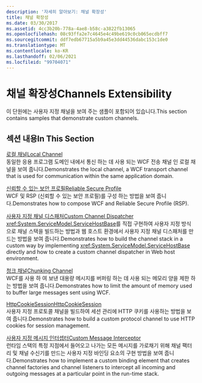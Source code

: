 ```yaml
---
description: '자세히 알아보기: 채널 확장성'
title: 채널 확장성
ms.date: 03/30/2017
ms.assetid: 4cc3b20b-778a-4ae8-b58c-a3822fb13065
ms.openlocfilehash: 08c93ffa2e7c4645e4c49be619c0cb065ecdbff7
ms.sourcegitcommit: ddf7edb67715a5b9a45e3dd44536dabc153c1de0
ms.translationtype: MT
ms.contentlocale: ko-KR
ms.lasthandoff: 02/06/2021
ms.locfileid: "99704071"
---
```

# <a name="channels-extensibility"></a><span data-ttu-id="5040f-103">채널 확장성</span><span class="sxs-lookup"><span data-stu-id="5040f-103">Channels Extensibility</span></span>

<span data-ttu-id="5040f-104">이 단원에는 사용자 지정 채널을 보여 주는 샘플이 포함되어 있습니다.</span><span class="sxs-lookup"><span data-stu-id="5040f-104">This section contains samples that demonstrate custom channels.</span></span>  
  
## <a name="in-this-section"></a><span data-ttu-id="5040f-105">섹션 내용</span><span class="sxs-lookup"><span data-stu-id="5040f-105">In This Section</span></span>  

 [<span data-ttu-id="5040f-106">로컬 채널</span><span class="sxs-lookup"><span data-stu-id="5040f-106">Local Channel</span></span>](local-channel.md)  
 <span data-ttu-id="5040f-107">동일한 응용 프로그램 도메인 내에서 통신 하는 데 사용 되는 WCF 전송 채널 인 로컬 채널을 보여 줍니다.</span><span class="sxs-lookup"><span data-stu-id="5040f-107">Demonstrates the local channel, a WCF transport channel that is used for communication within the same application domain.</span></span>  
  
 [<span data-ttu-id="5040f-108">신뢰할 수 있는 보안 프로필</span><span class="sxs-lookup"><span data-stu-id="5040f-108">Reliable Secure Profile</span></span>](reliable-secure-profile.md)  
 <span data-ttu-id="5040f-109">WCF 및 RSP (신뢰할 수 있는 보안 프로필)를 구성 하는 방법을 보여 줍니다.</span><span class="sxs-lookup"><span data-stu-id="5040f-109">Demonstrates how to compose WCF and Reliable Secure Profile (RSP).</span></span>  
  
 [<span data-ttu-id="5040f-110">사용자 지정 채널 디스패처</span><span class="sxs-lookup"><span data-stu-id="5040f-110">Custom Channel Dispatcher</span></span>](custom-channel-dispatcher.md)  
 <span data-ttu-id="5040f-111"><xref:System.ServiceModel.ServiceHostBase>를 직접 구현하여 사용자 지정 방식으로 채널 스택을 빌드하는 방법과 웹 호스트 환경에서 사용자 지정 채널 디스패처를 만드는 방법을 보여 줍니다.</span><span class="sxs-lookup"><span data-stu-id="5040f-111">Demonstrates how to build the channel stack in a custom way by implementing <xref:System.ServiceModel.ServiceHostBase> directly and how to create a custom channel dispatcher in Web host environment.</span></span>  
  
 [<span data-ttu-id="5040f-112">청크 채널</span><span class="sxs-lookup"><span data-stu-id="5040f-112">Chunking Channel</span></span>](chunking-channel.md)  
 <span data-ttu-id="5040f-113">WCF를 사용 하 여 보낸 대용량 메시지를 버퍼링 하는 데 사용 되는 메모리 양을 제한 하는 방법을 보여 줍니다.</span><span class="sxs-lookup"><span data-stu-id="5040f-113">Demonstrates how to limit the amount of memory used to buffer large messages sent using WCF.</span></span>
  
 [<span data-ttu-id="5040f-114">HttpCookieSession</span><span class="sxs-lookup"><span data-stu-id="5040f-114">HttpCookieSession</span></span>](httpcookiesession.md)  
 <span data-ttu-id="5040f-115">사용자 지정 프로토콜 채널을 빌드하여 세션 관리에 HTTP 쿠키를 사용하는 방법을 보여 줍니다.</span><span class="sxs-lookup"><span data-stu-id="5040f-115">Demonstrates how to build a custom protocol channel to use HTTP cookies for session management.</span></span>  
  
 [<span data-ttu-id="5040f-116">사용자 지정 메시지 인터셉터</span><span class="sxs-lookup"><span data-stu-id="5040f-116">Custom Message Interceptor</span></span>](custom-message-interceptor.md)  
 <span data-ttu-id="5040f-117">런타임 스택의 특정 지점에서 들어오고 나가는 모든 메시지를 가로채기 위해 채널 팩터리 및 채널 수신기를 만드는 사용자 지정 바인딩 요소의 구현 방법을 보여 줍니다.</span><span class="sxs-lookup"><span data-stu-id="5040f-117">Demonstrates how to implement a custom binding element that creates channel factories and channel listeners to intercept all incoming and outgoing messages at a particular point in the run-time stack.</span></span>
